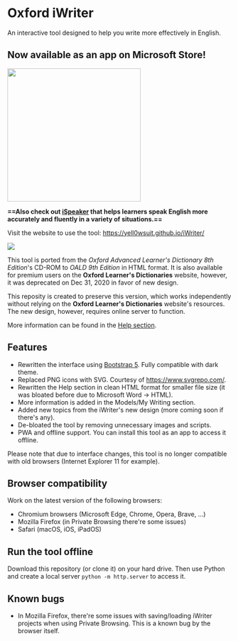 # Oxford iWriter
An interactive tool designed to help you write more effectively in English.

## Now available as an app on Microsoft Store!
<a href="https://apps.microsoft.com/store/detail/9NH4GDP39G3M?launch=true&mode=mini">
<img width="300px" src="https://get.microsoft.com/images/en-us%20dark.svg"/>
</a>

**==Also check out [iSpeaker](http://github.com/yell0wsuit/ispeaker) that helps learners speak English more accurately and fluently in a variety of situations.==**

Visit the website to use the tool: <a href="https://yell0wsuit.github.io/iWriter/" target="_blank">https://yell0wsuit.github.io/iWriter/</a>

![](https://i.imgur.com/xH0O83s.png)

This tool is ported from the *Oxford Advanced Learner's Dictionary 8th Edition*'s CD-ROM to *OALD 9th Edition* in HTML format. It is also available for premium users on the **Oxford Learner's Dictionaries** website, however, it was deprecated on Dec 31, 2020 in favor of new design.

This reposity is created to preserve this version, which works independently without relying on the **Oxford Learner's Dictionaries** website's resources. The new design, however, requires online server to function.

More information can be found in the <a href="https://yell0wsuit.github.io/iWriter/help.html" target="_blank">Help section</a>.

## Features
- Rewritten the interface using <a href="https://getbootstrap.com/" target="_blank">Bootstrap 5</a>. Fully compatible with dark theme.
- Replaced PNG icons with SVG. Courtesy of <a href="https://www.svgrepo.com/" target="_blank">https://www.svgrepo.com/</a>.
- Rewritten the Help section in clean HTML format for smaller file size (it was bloated before due to Microsoft Word -> HTML).
- More information is added in the Models/My Writing section.
- Added new topics from the iWriter's new design (more coming soon if there's any).
- De-bloated the tool by removing unnecessary images and scripts.
- PWA and offline support. You can install this tool as an app to access it offline.

Please note that due to interface changes, this tool is no longer compatible with old browsers (Internet Explorer 11 for example).

## Browser compatibility
Work on the latest version of the following browsers:
- Chromium browsers (Microsoft Edge, Chrome, Opera, Brave, ...)
- Mozilla Firefox (in Private Browsing there're some issues)
- Safari (macOS, iOS, iPadOS)

## Run the tool offline
Download this repository (or clone it) on your hard drive. Then use Python and create a local server `python -m http.server` to access it.

## Known bugs
- In Mozilla Firefox, there're some issues with saving/loading iWriter projects when using Private Browsing. This is a known bug by the browser itself.
